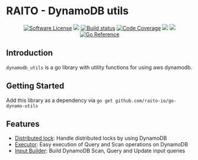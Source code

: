 # RAITO - DynamoDB utils

<p align="center">
    <a href="/LICENSE.md" target="_blank"><img src="https://img.shields.io/badge/license-Apache%202-brightgreen.svg?label=License" alt="Software License" /></a>
    <img src="https://img.shields.io/github/v/tag/raito-io/go-dynamo-utils?sort=semver&label=Version&color=651FFF" />
    <a href="https://github.com/raito-io/go-dynamo-utils/actions/workflows/build.yml" target="_blank"><img src="https://img.shields.io/github/actions/workflow/status/raito-io/go-dynamo-utils/build.yml?branch=main" alt="Build status" /></a>
    <a href="https://codecov.io/gh/raito-io/go-dynamo-utils" target="_blank"><img src="https://img.shields.io/codecov/c/github/raito-io/go-dynamo-utils?label=Coverage" alt="Code Coverage" /></a>
    <a href="https://github.com/raito-io/go-dynamo-utils/blob/master/CONTRIBUTING.md"><img src="https://img.shields.io/badge/Contribute-🙌-green.svg" /></a>
    <a href="https://golang.org/"><img src="https://img.shields.io/github/go-mod/go-version/raito-io/go-dynamo-utils?color=7fd5ea" /></a>
    <a href="https://pkg.go.dev/github.com/raito-io/go-dynamo-utils"><img src="https://pkg.go.dev/badge/github.com/raito-io/go-dynamo-utils.svg" alt="Go Reference"></a>
</p>

## Introduction
`dynamodb_utils` is a go library with utility functions for using aws dynamodb. 

## Getting Started
Add this library as a dependency via `go get github.com/raito-io/go-dynamo-utils`

## Features
- [Distributed lock](distrlock/README.md): Handle distributed locks by using DynamoDB
- [Executor](executor/README.md): Easy execution of Query and Scan operations on DynamoDB
- [Input Builder](inputbuilder/README.md): Build DynamoDB Scan, Query and Update input queries